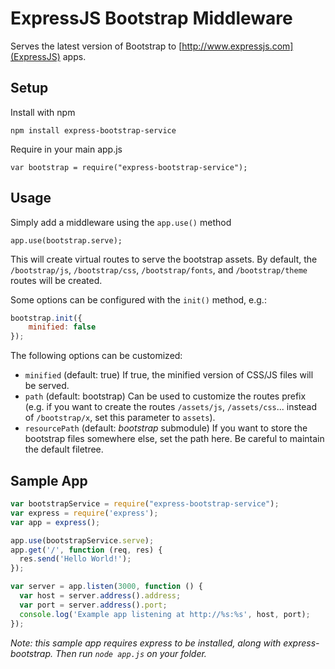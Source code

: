 # ExpressJS Bootstrap Middleware

Serves the latest version of Bootstrap to [http://www.expressjs.com](ExpressJS) apps.

## Setup

Install with npm

	npm install express-bootstrap-service

Require in your main app.js

	var bootstrap = require("express-bootstrap-service");

## Usage

Simply add a middleware using the `app.use()` method

	app.use(bootstrap.serve);

This will create virtual routes to serve the bootstrap assets. By default, the `/bootstrap/js`, `/bootstrap/css`, `/bootstrap/fonts`, and `/bootstrap/theme` routes will be created.

Some options can be configured with the `init()` method, e.g.:

```javascript
bootstrap.init({
	minified: false
});
```

The following options can be customized:

* `minified` (default: true) If true, the minified version of CSS/JS files will be served.
* `path` (default: bootstrap) Can be used to customize the routes prefix (e.g. if you want to create the routes `/assets/js`, `/assets/css`... instead of `/bootstrap/x`, set this parameter to `assets`).
* `resourcePath` (default: _bootstrap_ submodule) If you want to store the bootstrap files somewhere else, set the path here. Be careful to maintain the default filetree.

## Sample App

```javascript
var bootstrapService = require("express-bootstrap-service");
var express = require('express');
var app = express();

app.use(bootstrapService.serve);
app.get('/', function (req, res) {
  res.send('Hello World!');
});

var server = app.listen(3000, function () {
  var host = server.address().address;
  var port = server.address().port;
  console.log('Example app listening at http://%s:%s', host, port);
});
```

_Note: this sample app requires express to be installed, along with express-bootstrap. Then run `node app.js` on your folder._
